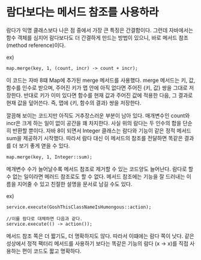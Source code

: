 <h1>람다보다는 메서드 참조를 사용하라</h1>
람다가 익명 클래스보다 나은 점 중에서 가장 큰 특징은 간결함이다.
그런데 자바에서는 함수 객체를 심지어 람다보다도 더 간결하게 만드는 방법이 있으니, 바로 메서드 참조(method reference)이다.

ex) 
```
map.merge(key, 1, (count, incr) -> count + incr);  
```

이 코드는 자바 8떄  Map에 추가된 merge 메서드를 사용했다. merge 메서드는 키, 값, 함수를 인수로 받으며, 주어진 키가 맵 안에 아직 없다면 주어진 {키, 값} 쌍을 그대로 저장한다.
반대로 키가 이미 있다면 함수를 현재 값과 주어진 값에 적용한 다음, 그 결과로 현재 값을 덮어쓴다.
즉, 맵에 {키, 함수의 결과} 쌍을 저장한다.

깔끔해 보이는 코드지만 아직도 거추장스러운 부분이 남아 있다. 매개변수인 count와 incr은 크게 하는 일이 없이 공간을 꽤 차지한다. 
사실 위의 람다는 두 인수의 합을 단순히 반환할 뿐이다.
자바 8이 되면서 Integer 클래스는 람다와 기능이 같은 정적 메서드 sum을 제공하기 시작했다.
따라서 람다 대신 이 메서드의 참조를 전달하면 똑같은 결과를 더 보기 좋게 엳을 수 있다.

```
map.merge(key, 1, Integer::sum);
```

메개변수 수가 늘어날수록 메서드 참조로 제거할 수 있는 코드양도 늘어난다.
람다로 할 수 없는 일이라면 메러드 참조로도 할 수 없다.
메서드 참조에는 기능을 잘 드러내는 이름을 지어줄 수 있고 친절한 설명을 문서로 남길 수도 있다.

ex)
```
service.execute(GoshThisClassNameIsHumongous::action);

//이를 람다로 대체하면 다음과 같다.
service.execute(() -> action());
```

메서드 참조 쪽은 더 짧기도, 더 명확하지도 않다.
따라서 이떄에는 람다 쪽이 낫다.
같은  성상에서 정적 팩터리 메서드를 사용하기 보다는 똑같은 기능의 람다 (x -> x)를 직접 사용하는 편이 코드도 짧고 명확하다.

